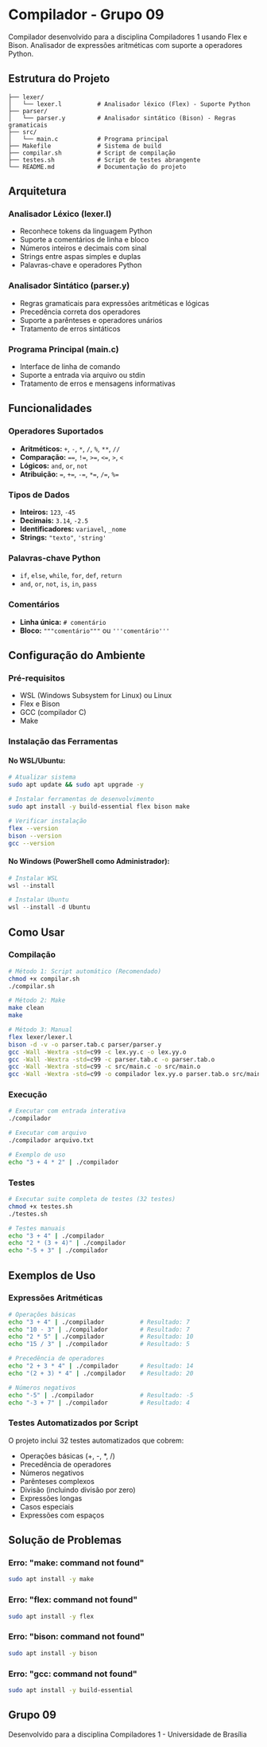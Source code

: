 # Compilador - Grupo 09

Compilador desenvolvido para a disciplina Compiladores 1 usando Flex e Bison. Analisador de expressões aritméticas com suporte a operadores Python.

## Estrutura do Projeto

```
├── lexer/
│   └── lexer.l          # Analisador léxico (Flex) - Suporte Python
├── parser/
│   └── parser.y         # Analisador sintático (Bison) - Regras gramaticais
├── src/
│   └── main.c           # Programa principal
├── Makefile             # Sistema de build
├── compilar.sh          # Script de compilação
├── testes.sh            # Script de testes abrangente
└── README.md            # Documentação do projeto
```

## Arquitetura

### Analisador Léxico (lexer.l)
- Reconhece tokens da linguagem Python
- Suporte a comentários de linha e bloco
- Números inteiros e decimais com sinal
- Strings entre aspas simples e duplas
- Palavras-chave e operadores Python

### Analisador Sintático (parser.y)
- Regras gramaticais para expressões aritméticas e lógicas
- Precedência correta dos operadores
- Suporte a parênteses e operadores unários
- Tratamento de erros sintáticos

### Programa Principal (main.c)
- Interface de linha de comando
- Suporte a entrada via arquivo ou stdin
- Tratamento de erros e mensagens informativas

## Funcionalidades

### Operadores Suportados
- **Aritméticos:** `+`, `-`, `*`, `/`, `%`, `**`, `//`
- **Comparação:** `==`, `!=`, `>=`, `<=`, `>`, `<`
- **Lógicos:** `and`, `or`, `not`
- **Atribuição:** `=`, `+=`, `-=`, `*=`, `/=`, `%=`

### Tipos de Dados
- **Inteiros:** `123`, `-45`
- **Decimais:** `3.14`, `-2.5`
- **Identificadores:** `variavel`, `_nome`
- **Strings:** `"texto"`, `'string'`

### Palavras-chave Python
- `if`, `else`, `while`, `for`, `def`, `return`
- `and`, `or`, `not`, `is`, `in`, `pass`

### Comentários
- **Linha única:** `# comentário`
- **Bloco:** `"""comentário"""` ou `'''comentário'''`

## Configuração do Ambiente

### Pré-requisitos
- WSL (Windows Subsystem for Linux) ou Linux
- Flex e Bison
- GCC (compilador C)
- Make

### Instalação das Ferramentas

#### No WSL/Ubuntu:
```bash
# Atualizar sistema
sudo apt update && sudo apt upgrade -y

# Instalar ferramentas de desenvolvimento
sudo apt install -y build-essential flex bison make

# Verificar instalação
flex --version
bison --version
gcc --version
```

#### No Windows (PowerShell como Administrador):
```powershell
# Instalar WSL
wsl --install

# Instalar Ubuntu
wsl --install -d Ubuntu
```

## Como Usar

### Compilação
```bash
# Método 1: Script automático (Recomendado)
chmod +x compilar.sh
./compilar.sh

# Método 2: Make
make clean
make

# Método 3: Manual
flex lexer/lexer.l
bison -d -v -o parser.tab.c parser/parser.y
gcc -Wall -Wextra -std=c99 -c lex.yy.c -o lex.yy.o
gcc -Wall -Wextra -std=c99 -c parser.tab.c -o parser.tab.o
gcc -Wall -Wextra -std=c99 -c src/main.c -o src/main.o
gcc -Wall -Wextra -std=c99 -o compilador lex.yy.o parser.tab.o src/main.o -lfl
```

### Execução
```bash
# Executar com entrada interativa
./compilador

# Executar com arquivo
./compilador arquivo.txt

# Exemplo de uso
echo "3 + 4 * 2" | ./compilador
```

### Testes
```bash
# Executar suite completa de testes (32 testes)
chmod +x testes.sh
./testes.sh

# Testes manuais
echo "3 + 4" | ./compilador
echo "2 * (3 + 4)" | ./compilador
echo "-5 + 3" | ./compilador
```

## Exemplos de Uso

### Expressões Aritméticas
```bash
# Operações básicas
echo "3 + 4" | ./compilador          # Resultado: 7
echo "10 - 3" | ./compilador         # Resultado: 7
echo "2 * 5" | ./compilador          # Resultado: 10
echo "15 / 3" | ./compilador         # Resultado: 5

# Precedência de operadores
echo "2 + 3 * 4" | ./compilador      # Resultado: 14
echo "(2 + 3) * 4" | ./compilador    # Resultado: 20

# Números negativos
echo "-5" | ./compilador             # Resultado: -5
echo "-3 + 7" | ./compilador         # Resultado: 4
```

### Testes Automatizados por Script
O projeto inclui 32 testes automatizados que cobrem:
- Operações básicas (+, -, *, /)
- Precedência de operadores
- Números negativos
- Parênteses complexos
- Divisão (incluindo divisão por zero)
- Expressões longas
- Casos especiais
- Expressões com espaços

## Solução de Problemas

### Erro: "make: command not found"
```bash
sudo apt install -y make
```

### Erro: "flex: command not found"
```bash
sudo apt install -y flex
```

### Erro: "bison: command not found"
```bash
sudo apt install -y bison
```

### Erro: "gcc: command not found"
```bash
sudo apt install -y build-essential
```

## Grupo 09

Desenvolvido para a disciplina Compiladores 1 - Universidade de Brasília
